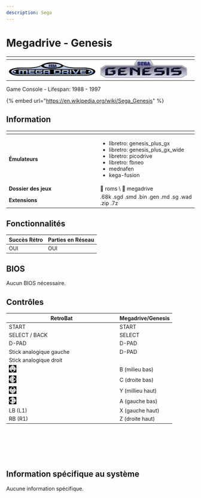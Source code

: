 ```yaml
---
description: Sega
---
```


# Megadrive - Genesis

<table data-header-hidden><thead><tr><th></th><th></th><th data-hidden></th></tr></thead><tbody><tr><td><img src="https://raw.githubusercontent.com/fabricecaruso/es-theme-carbon/5149a33eed46b2af638b06119397d4023b75131f/art/logos/megadrive.svg" alt="" data-size="original"></td><td><img src="https://raw.githubusercontent.com/fabricecaruso/es-theme-carbon/5149a33eed46b2af638b06119397d4023b75131f/art/logos/genesis.svg" alt="" data-size="original"></td><td></td></tr></tbody></table>

Game Console - Lifespan: 1988 - 1997

{% embed url="https://en.wikipedia.org/wiki/Sega_Genesis" %}

## Information

<table data-header-hidden><thead><tr><th width="230"></th><th></th></tr></thead><tbody><tr><td><strong>Émulateurs</strong></td><td><ul><li>libretro: genesis_plus_gx</li><li>libretro: genesis_plus_gx_wide</li><li>libretro: picodrive</li><li>libretro: fbneo</li><li>mednafen</li><li>kega-fusion</li></ul></td></tr><tr><td><strong>Dossier des jeux</strong></td><td><span data-gb-custom-inline data-tag="emoji" data-code="1f4c1">📁</span> roms \ <span data-gb-custom-inline data-tag="emoji" data-code="1f4c2">📂</span> megadrive</td></tr><tr><td><strong>Extensions</strong></td><td>.68k .sgd .smd .bin .gen .md .sg .wad .zip .7z</td></tr></tbody></table>

## Fonctionnalités

| Succès Rétro | Parties en Réseau |
| ------------ | ----------------- |
| OUI          | OUI               |

## BIOS

Aucun BIOS nécessaire.

## Contrôles

<table><thead><tr><th width="282">RetroBat</th><th>Megadrive/Genesis</th></tr></thead><tbody><tr><td>START</td><td>START</td></tr><tr><td>SELECT / BACK</td><td>SELECT</td></tr><tr><td>D-PAD</td><td>D-PAD</td></tr><tr><td>Stick analogique gauche</td><td>D-PAD</td></tr><tr><td>Stick analogique droit</td><td></td></tr><tr><td><img src="../../../../.gitbook/assets/image (19).png" alt="A"></td><td>B (milieu bas)</td></tr><tr><td><img src="../../../../.gitbook/assets/image (6).png" alt="B"></td><td>C (droite bas)</td></tr><tr><td><img src="../../../../.gitbook/assets/image (34).png" alt="" data-size="original"></td><td>Y (millieu haut)</td></tr><tr><td><img src="../../../../.gitbook/assets/image (32).png" alt="" data-size="line"></td><td>A (gauche bas)</td></tr><tr><td>LB (L1)</td><td>X (gauche haut)</td></tr><tr><td>RB (R1)</td><td>Z (droite haut)</td></tr></tbody></table>



<figure><img src="https://i.imgur.com/N5Cxt6b.png" alt=""><figcaption></figcaption></figure>

<figure><img src="https://i.imgur.com/S7Z90HH.png" alt=""><figcaption></figcaption></figure>

<figure><img src="https://i.imgur.com/spafoAq.png" alt=""><figcaption></figcaption></figure>

## Information spécifique au système

Aucune information spécifique.
